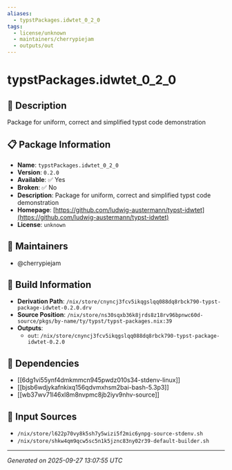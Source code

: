 ```yaml
---
aliases:
  - typstPackages.idwtet_0_2_0
tags:
  - license/unknown
  - maintainers/cherrypiejam
  - outputs/out
---
```


# typstPackages.idwtet_0_2_0

## 📝 Description

Package for uniform, correct and simplified typst code demonstration

## 📋 Package Information

- **Name**: `typstPackages.idwtet_0_2_0`
- **Version**: `0.2.0`
- **Available**: ✅ Yes
- **Broken**: ✅ No
- **Description**: Package for uniform, correct and simplified typst code demonstration
- **Homepage**: [https://github.com/ludwig-austermann/typst-idwtet](https://github.com/ludwig-austermann/typst-idwtet)
- **License**: `unknown`
## 👥 Maintainers

- @cherrypiejam


## 🔧 Build Information

- **Derivation Path**: `/nix/store/cnyncj3fcv5ikqgslqq088dq8rbck790-typst-package-idwtet-0.2.0.drv`
- **Source Position**: `/nix/store/ns30sqxb36k8jrds8z18rv96bpnwc60d-source/pkgs/by-name/ty/typst/typst-packages.nix:39`
- **Outputs**:
  - `out`:  `/nix/store/cnyncj3fcv5ikqgslqq088dq8rbck790-typst-package-idwtet-0.2.0`

## 🔗 Dependencies

- [[6dg1vi55ynf4dmkmmcn945pwdz010s34-stdenv-linux]]
- [[bjsb6wdjykafnkixq156qdvmxhsm2bai-bash-5.3p3]]
- [[wb37wv71l46xl8m8nvpmc8jb2iyv9nhv-source]]

## 📁 Input Sources

- `/nix/store/l622p70vy8k5sh7y5wizi5f2mic6ynpg-source-stdenv.sh`
- `/nix/store/shkw4qm9qcw5sc5n1k5jznc83ny02r39-default-builder.sh`

---
*Generated on 2025-09-27 13:07:55 UTC*
